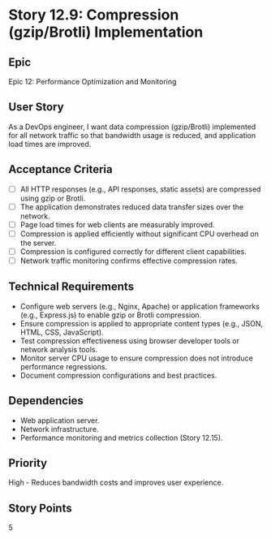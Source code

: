 # Story 12.9: Compression (gzip/Brotli) Implementation

## Epic

Epic 12: Performance Optimization and Monitoring

## User Story

As a DevOps engineer, I want data compression (gzip/Brotli) implemented for all network traffic so that bandwidth usage is reduced, and application load times are improved.

## Acceptance Criteria

- [ ] All HTTP responses (e.g., API responses, static assets) are compressed using gzip or Brotli.
- [ ] The application demonstrates reduced data transfer sizes over the network.
- [ ] Page load times for web clients are measurably improved.
- [ ] Compression is applied efficiently without significant CPU overhead on the server.
- [ ] Compression is configured correctly for different client capabilities.
- [ ] Network traffic monitoring confirms effective compression rates.

## Technical Requirements

- Configure web servers (e.g., Nginx, Apache) or application frameworks (e.g., Express.js) to enable gzip or Brotli compression.
- Ensure compression is applied to appropriate content types (e.g., JSON, HTML, CSS, JavaScript).
- Test compression effectiveness using browser developer tools or network analysis tools.
- Monitor server CPU usage to ensure compression does not introduce performance regressions.
- Document compression configurations and best practices.

## Dependencies

- Web application server.
- Network infrastructure.
- Performance monitoring and metrics collection (Story 12.15).

## Priority

High - Reduces bandwidth costs and improves user experience.

## Story Points

5

